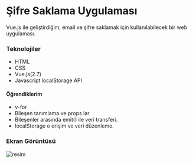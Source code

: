 # Şifre Saklama Uygulaması
Vue.js ile geliştirdiğim, email ve şifre saklamak için kullanılabilecek bir web uygulaması.

### Teknolojiler
* HTML
* CSS
* Vue.js(2.7)
* Javascript localStorage API

#### Öğrendiklerim
* v-for
* Bileşen tanımlama ve props lar
* Bileşenler arasında emit() ile veri transferi.
* localStorage e erişim ve veri düzenleme.

### Ekran Görüntüsü
![resim](https://user-images.githubusercontent.com/58819819/206746481-7d6eab9b-a286-40e9-aa16-2d2579e6e985.png)
